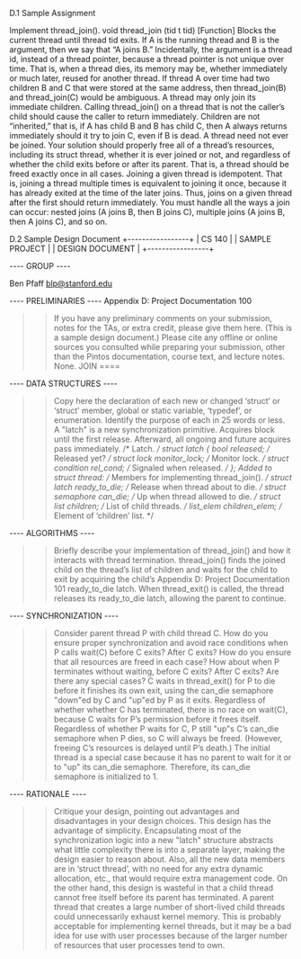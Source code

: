 D.1 Sample Assignment

Implement thread_join().
void thread_join (tid t tid) [Function]
Blocks the current thread until thread tid exits. If A is the running thread and B is
the argument, then we say that “A joins B.”
Incidentally, the argument is a thread id, instead of a thread pointer, because a thread
pointer is not unique over time. That is, when a thread dies, its memory may be,
whether immediately or much later, reused for another thread. If thread A over time
had two children B and C that were stored at the same address, then thread_join(B)
and thread_join(C) would be ambiguous.
A thread may only join its immediate children. Calling thread_join() on a thread
that is not the caller’s child should cause the caller to return immediately. Children
are not “inherited,” that is, if A has child B and B has child C, then A always returns
immediately should it try to join C, even if B is dead.
A thread need not ever be joined. Your solution should properly free all of a thread’s
resources, including its struct thread, whether it is ever joined or not, and regardless
of whether the child exits before or after its parent. That is, a thread should be freed
exactly once in all cases.
Joining a given thread is idempotent. That is, joining a thread multiple times is
equivalent to joining it once, because it has already exited at the time of the later
joins. Thus, joins on a given thread after the first should return immediately.
You must handle all the ways a join can occur: nested joins (A joins B, then B joins
C), multiple joins (A joins B, then A joins C), and so on.

D.2 Sample Design Document
+-----------------+
| CS 140 |
| SAMPLE PROJECT |
| DESIGN DOCUMENT |
+-----------------+

---- GROUP ----

Ben Pfaff <blp@stanford.edu>


---- PRELIMINARIES ----
Appendix D: Project Documentation 100
>> If you have any preliminary comments on your submission, notes for
>> the TAs, or extra credit, please give them here.
(This is a sample design document.)
>> Please cite any offline or online sources you consulted while
>> preparing your submission, other than the Pintos documentation,
>> course text, and lecture notes.
None.
JOIN
====


---- DATA STRUCTURES ----
>> Copy here the declaration of each new or changed ‘struct’ or ‘struct’
>> member, global or static variable, ‘typedef’, or enumeration.
>> Identify the purpose of each in 25 words or less.
A "latch" is a new synchronization primitive. Acquires block
until the first release. Afterward, all ongoing and future
acquires pass immediately.
/* Latch. */
struct latch
{
bool released; /* Released yet? */
struct lock monitor_lock; /* Monitor lock. */
struct condition rel_cond; /* Signaled when released. */
};
Added to struct thread:
/* Members for implementing thread_join(). */
struct latch ready_to_die; /* Release when thread about to die. */
struct semaphore can_die; /* Up when thread allowed to die. */
struct list children; /* List of child threads. */
list_elem children_elem; /* Element of ‘children’ list. */


---- ALGORITHMS ----
>> Briefly describe your implementation of thread_join() and how it
>> interacts with thread termination.
thread_join() finds the joined child on the thread’s list of
children and waits for the child to exit by acquiring the child’s
Appendix D: Project Documentation 101
ready_to_die latch. When thread_exit() is called, the thread
releases its ready_to_die latch, allowing the parent to continue.


---- SYNCHRONIZATION ----
>> Consider parent thread P with child thread C. How do you ensure
>> proper synchronization and avoid race conditions when P calls wait(C)
>> before C exits? After C exits? How do you ensure that all resources
>> are freed in each case? How about when P terminates without waiting,
>> before C exits? After C exits? Are there any special cases?
C waits in thread_exit() for P to die before it finishes its own
exit, using the can_die semaphore "down"ed by C and "up"ed by P as
it exits. Regardless of whether whether C has terminated, there
is no race on wait(C), because C waits for P’s permission before
it frees itself.
Regardless of whether P waits for C, P still "up"s C’s can_die
semaphore when P dies, so C will always be freed. (However,
freeing C’s resources is delayed until P’s death.)
The initial thread is a special case because it has no parent to
wait for it or to "up" its can_die semaphore. Therefore, its
can_die semaphore is initialized to 1.


---- RATIONALE ----
>> Critique your design, pointing out advantages and disadvantages in
>> your design choices.
This design has the advantage of simplicity. Encapsulating most
of the synchronization logic into a new "latch" structure
abstracts what little complexity there is into a separate layer,
making the design easier to reason about. Also, all the new data
members are in ‘struct thread’, with no need for any extra dynamic
allocation, etc., that would require extra management code.
On the other hand, this design is wasteful in that a child thread
cannot free itself before its parent has terminated. A parent
thread that creates a large number of short-lived child threads
could unnecessarily exhaust kernel memory. This is probably
acceptable for implementing kernel threads, but it may be a bad
idea for use with user processes because of the larger number of
resources that user processes tend to own.
